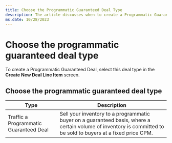 ```yaml
---
title: Choose the Programmatic Guaranteed Deal Type
description: The article discusses when to create a Programmatic Guaranteed Deal by selecting this deal type on the screen for optimal results.
ms.date: 10/28/2023
---
```


# Choose the programmatic guaranteed deal type

To create a Programmatic Guaranteed Deal, select this deal type in the **Create New Deal Line Item** screen.

## Choose the programmatic guaranteed deal type

| Type | Description |
|--|--|
| Traffic a Programmatic Guaranteed Deal | Sell your inventory to a programmatic buyer on a guaranteed basis, where a certain volume of inventory is committed to be sold to buyers at a fixed price CPM. |
